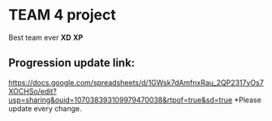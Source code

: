 # TEAM 4 project
Best team ever **XD** **XP**
## Progression update link:
https://docs.google.com/spreadsheets/d/1GWsk7dAmfnxRau_2QP2317yOs7XOCHSo/edit?usp=sharing&ouid=107038393109979470038&rtpof=true&sd=true
*Please update every change.
